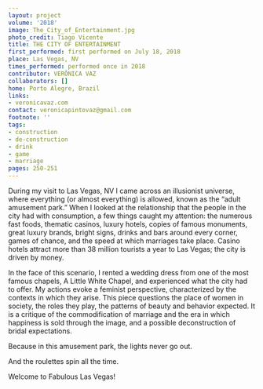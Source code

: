 ```yaml
---
layout: project
volume: '2018'
image: The_City_of_Entertainment.jpg
photo_credit: Tiago Vicente
title: THE CITY OF ENTERTAINMENT
first_performed: first performed on July 18, 2018
place: Las Vegas, NV
times_performed: performed once in 2018
contributor: VERÔNICA VAZ
collaborators: []
home: Porto Alegre, Brazil
links:
- veronicavaz.com
contact: veronicapintovaz@gmail.com
footnote: ''
tags:
- construction
- de-construction
- drink
- game
- marriage
pages: 250-251
---
```



During my visit to Las Vegas, NV I came across an illusionist universe, where everything (or almost everything) is allowed, known as the “adult amusement park.” When I looked at the relationship that the people in the city had with consumption, a few things caught my attention: the numerous fast foods, thematic casinos, luxury hotels, copies of famous monuments, great luxury brands, bright signs, drinks and bars around every corner, games of chance, and the speed at which marriages take place. Casino hotels attract more than 38 million tourists a year to Las Vegas; the city is driven by money.

In the face of this scenario, I rented a wedding dress from one of the most famous chapels, A Little White Chapel, and experienced what the city had to offer. My actions evoke a feminist perspective, characterized by the contexts in which they arise. This piece questions the place of women in society, the roles they play, the patterns of beauty and behavior expected. It is a critique of the commodification of marriage and the era in which happiness is sold through the image, and a possible deconstruction of bridal expectations.

Because in this amusement park, the lights never go out.

And the roulettes spin all the time.

Welcome to Fabulous Las Vegas!
